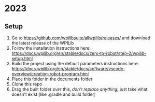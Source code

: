 # 2023

## Setup
1. Go to https://github.com/wpilibsuite/allwpilib/releases/ and download the latest release of the WPILib
2. Follow the installation instructions here: https://docs.wpilib.org/en/stable/docs/zero-to-robot/step-2/wpilib-setup.html
3. Build the project using the default parameters instructions here: https://docs.wpilib.org/en/stable/docs/software/vscode-overview/creating-robot-program.html
4. Place this folder in the documents folder
5. Clone this repo
6. Drag the built folder *over* this, *don't replace anything*, just take what doesn't exist (like .gradle and build folder)
